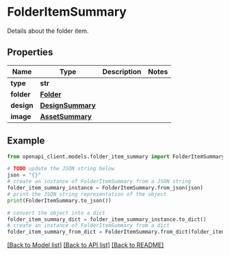 # FolderItemSummary

Details about the folder item.

## Properties

Name | Type | Description | Notes
------------ | ------------- | ------------- | -------------
**type** | **str** |  | 
**folder** | [**Folder**](Folder.md) |  | 
**design** | [**DesignSummary**](DesignSummary.md) |  | 
**image** | [**AssetSummary**](AssetSummary.md) |  | 

## Example

```python
from openapi_client.models.folder_item_summary import FolderItemSummary

# TODO update the JSON string below
json = "{}"
# create an instance of FolderItemSummary from a JSON string
folder_item_summary_instance = FolderItemSummary.from_json(json)
# print the JSON string representation of the object
print(FolderItemSummary.to_json())

# convert the object into a dict
folder_item_summary_dict = folder_item_summary_instance.to_dict()
# create an instance of FolderItemSummary from a dict
folder_item_summary_from_dict = FolderItemSummary.from_dict(folder_item_summary_dict)
```
[[Back to Model list]](../README.md#documentation-for-models) [[Back to API list]](../README.md#documentation-for-api-endpoints) [[Back to README]](../README.md)


